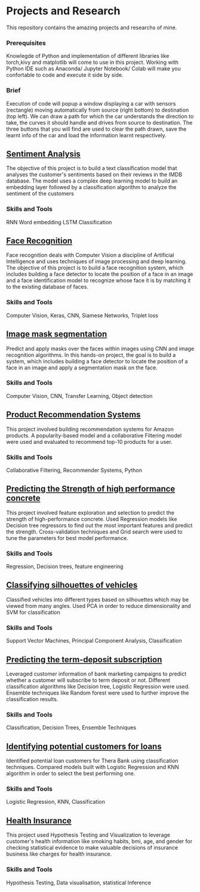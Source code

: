 # Projects and Research
This repository contains the amazing  projects and researchs of mine.

 ### Prerequisites
 Knowlegde of Python and implementation of different libraries like torch,kivy and matplotlib will come to use in this project. Working with Python IDE such as Anaconda/ Jupyter Notebook/ Colab will make you confortable to code and execute it side by side.  
 
 ### Brief
 Execution of code will popup a window displaying a car with sensors (rectangle) moving automatically from source (right bottom) to destination (top left). We can draw a path for which the car understands the direction to take, the curves it should handle and drives from source to destination. The three buttons that you will find are used to clear the path drawn, save the learnt info of the car and load the information learnt respectively.


## [Sentiment Analysis](https://github.com/ANANTHMANOJ/Ai_Projs/blob/master/Image_mask_segmentation_Project_CV.ipynb)


The objective of this project is to build a text classification model that analyses the customer's sentiments based on their reviews in the IMDB database. The model uses a complex deep learning model to build an embedding layer followed by a classification algorithm to analyze the sentiment of the customers

### Skills and Tools
RNN Word embedding LSTM Classification


## [Face Recognition](https://github.com/ANANTHMANOJ/Ai_Projs/blob/master/Image_mask_segmentation_Project_CV.ipynb)


Face recognition deals with Computer Vision a discipline of Artificial Intelligence and uses techniques of image processing and deep learning. The objective of this project is to build a face recognition system, which includes building a face detector to locate the position of a face in an image and a face identification model to recognize whose face it is by matching it to the existing database of faces.

### Skills and Tools
Computer Vision, Keras, CNN, Siamese Networks, Triplet loss


## [Image mask segmentation](https://github.com/ANANTHMANOJ/Ai_Projs/blob/master/Image_mask_segmentation_Project_CV.ipynb)


Predict and apply masks over the faces within images using CNN and image recognition algorithms. In this hands-on project, the goal is to build a system, which includes building a face detector to locate the position of a face in an image and apply a segmentation mask on the face.

### Skills and Tools
Computer Vision, CNN, Transfer Learning, Object detection


 ## [Product Recommendation Systems](https://github.com/ANANTHMANOJ/Ai_Projs/blob/master/Product%20Recommendation%20Systems.ipynb)


This project involved building recommendation systems for Amazon products. A popularity-based model and a collaborative Filtering model were used and evaluated to recommend top-10 products for a user.

### Skills and Tools
Collaborative Filtering, Recommender Systems, Python

## [Predicting the Strength of high performance concrete](https://github.com/ANANTHMANOJ/Ai_Projs/blob/master/Predicting%20the%20Strength%20of%20High%20Performance%20Concrete.ipynb)
This project involved feature exploration and selection to predict the strength of high-performance concrete. Used Regression models like Decision tree regressors to find out the most important features and predict the strength. Cross-validation techniques and Grid search were used to tune the parameters for best model performance.

### Skills and Tools
Regression, Decision trees, feature engineering

## [Classifying silhouettes of vehicles](https://github.com/ANANTHMANOJ/Ai_Projs/blob/master/Classification%20silhouettes%20of%20vehicles.ipynb)
Classified vehicles into different types based on silhouettes which may be viewed from many angles. Used PCA in order to reduce dimensionality and SVM for classification

### Skills and Tools
Support Vector Machines, Principal Component Analysis, Classification

## [Predicting the term-deposit subscription](https://github.com/ANANTHMANOJ/Ai_Projs/blob/master/Predict%20the%20Term-Deposit%20Subscription.ipynb)
Leveraged customer information of bank marketing campaigns to predict whether a customer will subscribe to term deposit or not. Different classification algorithms like Decision tree, Logistic Regression were used. Ensemble techniques like Random forest were used to further improve the classification results.

### Skills and Tools
Classification, Decision Trees, Ensemble Techniques

## [Identifying potential customers for loans](https://github.com/ANANTHMANOJ/Ai_Projs/blob/master/Customers%20for%20Loans.ipynb)
Identified potential loan customers for Thera Bank using classification techniques. Compared models built with Logistic Regression and KNN algorithm in order to select the best performing one.

### Skills and Tools
Logistic Regression, KNN, Classification

## [Health Insurance](https://github.com/ANANTHMANOJ/Ai_Projs/blob/master/Health%20Insurance.ipynb)
This project used Hypothesis Testing and Visualization to leverage customer's health information like smoking habits, bmi, age, and gender for checking statistical evidence to make valuable decisions of insurance business like charges for health insurance.

### Skills and Tools
Hypothesis Testing, Data visualisation, statistical Inference
